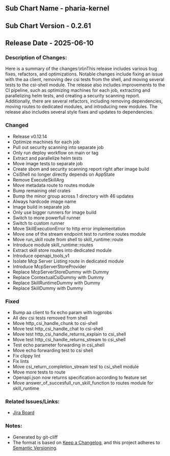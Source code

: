 ## Sub Chart Name - pharia-kernel
## Sub Chart Version - 0.2.61
## Release Date - 2025-06-10

### Description of Changes:

Here is a summary of the changes:\n\nThis release includes various bug fixes, refactors, and optimizations. Notable changes include fixing an issue with the aa client, removing dev csi tests from the shell, and moving several tests to the csi-shell module. The release also includes improvements to the CI pipeline, such as optimizing machines for each job, extracting and parallelizing helm tests, and creating a security scanning report. Additionally, there are several refactors, including removing dependencies, moving routes to dedicated modules, and introducing new modules. The release also includes several style fixes and updates to dependencies.

### Changed

- Release v0.12.14
- Optimize machines for each job
- Pull out security scanning into separate job
- Only run deploy workflow on main or tag
- Extract and parallelize helm tests
- Move image tests to separate job
- Create sbom and security scanning report right after image build
- CsiShell no longer directly depends on AppState
- Remove ExecuteSkillArg
- Move metadata route to routes module
- Bump remaining otel crates
- Bump the minor group across 1 directory with 46 updates
- Always hardcode image name
- Image build in separate job
- Only use bigger runners for image build
- Switch to more powerfull runner
- Switch to custom runner
- Move SkillExecutionError to http error implementation
- Move one of the stream endpoint test to runtime routes module
- Move run_skill route from shell to skill_runtime::route
- Introduce module skill_runtime::routes
- Extract skill store routes into dedicated module
- Introduce openapi_tools_v1
- Isolate Mcp Server Listing route in dedicated module
- Introduce McpServerStoreProvider
- Replace McpServerStoreDummy with Dummy
- Replace ContextualCsiDummy with Dummy
- Replace SkillRuntimeDummy with Dummy
- Replace SkillDummy with Dummy

### Fixed

- Bump aa client to fix echo param with logprobs
- All dev csi tests removed from shell
- Move http_csi_handle_chunk to csi-shell
- Move test http_csi_handle_chat to csi-shell
- Move test http_csi_handle_returns_explain to csi_shell
- Move test http_csi_handle_returns_stream to csi_shell
- Test echo parameter forwarding in csi_shell
- Move echo forwarding test to csi shell
- Fix clippy lint
- Fix lints
- Move csi_return_completion_stream test to csi_shell module
- Move more tests to route
- Openapi.json now returns specification according to feature set
- Move answer_of_succesfull_run_skill_function to routes module for skill_runtime

### Related Issues/Links:
- [Jira Board](https://aleph-alpha.atlassian.net/jira/software/projects/PK/boards/160)

### Notes:
- Generated by git-cliff
- The format is based on [Keep a Changelog](https://keepachangelog.com/en/1.0.0/),
and this project adheres to [Semantic Versioning](https://semver.org/spec/v2.0.0.html).
